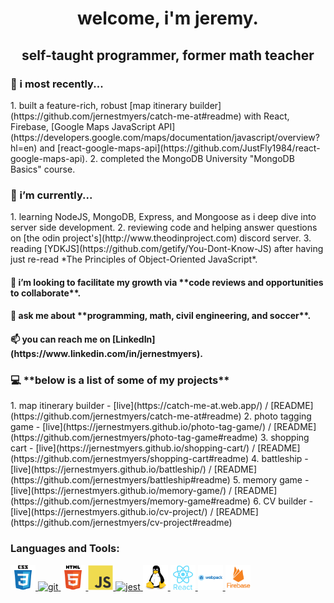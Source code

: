 <h1 align="center">welcome, i'm jeremy.</h1>
<h2 align="center">self-taught programmer, former math teacher</h2>

<h3>🔭 i most recently...</h3>
    1. built a feature-rich, robust [map itinerary builder](https://github.com/jernestmyers/catch-me-at#readme) with React, Firebase, [Google Maps JavaScript API](https://developers.google.com/maps/documentation/javascript/overview?hl=en) and [react-google-maps-api](https://github.com/JustFly1984/react-google-maps-api).
    2. completed the MongoDB University "MongoDB Basics" course.

<h3>🌱 i’m currently...</h3>
    1. learning NodeJS, MongoDB, Express, and Mongoose as i deep dive into server side development.
    2. reviewing code and helping answer questions on [the odin project's](http://www.theodinproject.com) discord server.
    3. reading [YDKJS](https://github.com/getify/You-Dont-Know-JS) after having just re-read *The Principles of Object-Oriented JavaScript*.

<h4>🤝 i’m looking to facilitate my growth via **code reviews and opportunities to collaborate**.</h4>

<h4>💬 ask me about **programming, math, civil engineering, and soccer**.</h4>

<h4>📫 you can reach me on [LinkedIn](https://www.linkedin.com/in/jernestmyers).</h4>

<h3>💻 **below is a list of some of my projects**</h3>
    1. map itinerary builder -   [live](https://catch-me-at.web.app/) / [README](https://github.com/jernestmyers/catch-me-at#readme)
    2. photo tagging game   -   [live](https://jernestmyers.github.io/photo-tag-game/) / [README](https://github.com/jernestmyers/photo-tag-game#readme)
    3. shopping cart        -   [live](https://jernestmyers.github.io/shopping-cart/) / [README](https://github.com/jernestmyers/shopping-cart#readme)
    4. battleship           -   [live](https://jernestmyers.github.io/battleship/) / [README](https://github.com/jernestmyers/battleship#readme)
    5. memory game          -   [live](https://jernestmyers.github.io/memory-game/) / [README](https://github.com/jernestmyers/memory-game#readme)
    6. CV builder           -   [live](https://jernestmyers.github.io/cv-project/) / [README](https://github.com/jernestmyers/cv-project#readme)

<h3 align="left">Languages and Tools:</h3>
<p align="left"> <a href="https://www.w3schools.com/css/" target="_blank"> <img src="https://raw.githubusercontent.com/devicons/devicon/master/icons/css3/css3-original-wordmark.svg" alt="css3" width="40" height="40"/> </a> <a href="https://git-scm.com/" target="_blank"> <img src="https://www.vectorlogo.zone/logos/git-scm/git-scm-icon.svg" alt="git" width="40" height="40"/> </a> <a href="https://www.w3.org/html/" target="_blank"> <img src="https://raw.githubusercontent.com/devicons/devicon/master/icons/html5/html5-original-wordmark.svg" alt="html5" width="40" height="40"/> </a> <a href="https://developer.mozilla.org/en-US/docs/Web/JavaScript" target="_blank"> <img src="https://raw.githubusercontent.com/devicons/devicon/master/icons/javascript/javascript-original.svg" alt="javascript" width="40" height="40"/> </a> <a href="https://jestjs.io" target="_blank"> <img src="https://www.vectorlogo.zone/logos/jestjsio/jestjsio-icon.svg" alt="jest" width="40" height="40"/> </a> <a href="https://www.linux.org/" target="_blank"> <img src="https://raw.githubusercontent.com/devicons/devicon/master/icons/linux/linux-original.svg" alt="linux" width="40" height="40"/> </a> <a href="https://reactjs.org/" target="_blank"> <img src="https://raw.githubusercontent.com/devicons/devicon/master/icons/react/react-original-wordmark.svg" alt="react" width="40" height="40"/> </a> <a href="https://webpack.js.org" target="_blank"> <img src="https://raw.githubusercontent.com/devicons/devicon/d00d0969292a6569d45b06d3f350f463a0107b0d/icons/webpack/webpack-original-wordmark.svg" alt="webpack" width="40" height="40"/> </a> <a href="https://firebase.google.com/" target="_blank"> <img src="https://raw.githubusercontent.com/devicons/devicon/master/icons/firebase/firebase-plain-wordmark.svg" alt="firebase" width="40" height="40"/> </a> </p>

